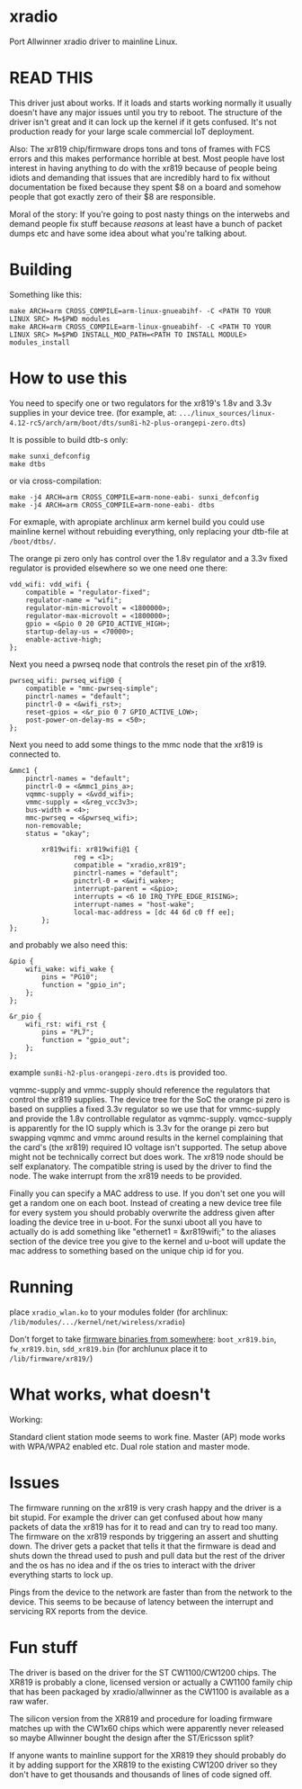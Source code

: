 # xradio
Port Allwinner xradio driver to mainline Linux.

# READ THIS

This driver just about works. If it loads and starts working normally it usually doesn't have any major issues until you try to reboot. The structure of the driver isn't great and it can lock up the kernel if it gets confused. It's not production ready for your large scale commercial IoT deployment.

Also: The xr819 chip/firmware drops tons and tons of frames with FCS errors and this makes performance horrible at best.
Most people have lost interest in having anything to do with the xr819 because of people being idiots and demanding that issues that are incredibly hard to fix without documentation be fixed because they spent $8 on a board and somehow people that got exactly zero of their $8 are responsible.

Moral of the story: If you're going to post nasty things on the interwebs and demand people fix stuff because *reasons* at least have a bunch of packet dumps etc and have some idea about what you're talking about.

# Building

Something like this:

```
make ARCH=arm CROSS_COMPILE=arm-linux-gnueabihf- -C <PATH TO YOUR LINUX SRC> M=$PWD modules
make ARCH=arm CROSS_COMPILE=arm-linux-gnueabihf- -C <PATH TO YOUR LINUX SRC> M=$PWD INSTALL_MOD_PATH=<PATH TO INSTALL MODULE> modules_install
```

# How to use this

You need to specify one or two regulators for the xr819's 1.8v and 3.3v supplies in your device tree.
(for example, at: `.../linux_sources/linux-4.12-rc5/arch/arm/boot/dts/sun8i-h2-plus-orangepi-zero.dts`)

It is possible to build dtb-s only:

```
make sunxi_defconfig
make dtbs
```

or via cross-compilation:

```
make -j4 ARCH=arm CROSS_COMPILE=arm-none-eabi- sunxi_defconfig
make -j4 ARCH=arm CROSS_COMPILE=arm-none-eabi- dtbs
```

For exmaple, with apropiate archlinux arm kernel build you could use mainline kernel without rebuiding everything, only replacing your dtb-file at `/boot/dtbs/`.

The orange pi zero only has control over the 1.8v regulator and a 3.3v fixed regulator is provided elsewhere
so we one need one there:

```
vdd_wifi: vdd_wifi {
	compatible = "regulator-fixed";
	regulator-name = "wifi";
	regulator-min-microvolt = <1800000>;
	regulator-max-microvolt = <1800000>;
	gpio = <&pio 0 20 GPIO_ACTIVE_HIGH>;
	startup-delay-us = <70000>;
	enable-active-high;
};
```

Next you need a pwrseq node that controls the reset pin of the xr819.

```
pwrseq_wifi: pwrseq_wifi@0 {
	compatible = "mmc-pwrseq-simple";
	pinctrl-names = "default";
	pinctrl-0 = <&wifi_rst>;
	reset-gpios = <&r_pio 0 7 GPIO_ACTIVE_LOW>;
	post-power-on-delay-ms = <50>;
};
```

Next you need to add some things to the mmc node that the xr819 is connected to.

```
&mmc1 {
	pinctrl-names = "default";
	pinctrl-0 = <&mmc1_pins_a>;
	vqmmc-supply = <&vdd_wifi>;
	vmmc-supply = <&reg_vcc3v3>;
	bus-width = <4>;
	mmc-pwrseq = <&pwrseq_wifi>;
	non-removable;
	status = "okay";

        xr819wifi: xr819wifi@1 {
                reg = <1>;
                compatible = "xradio,xr819";
                pinctrl-names = "default";
                pinctrl-0 = <&wifi_wake>;
                interrupt-parent = <&pio>;
                interrupts = <6 10 IRQ_TYPE_EDGE_RISING>;
                interrupt-names = "host-wake";
                local-mac-address = [dc 44 6d c0 ff ee];
        };
};
```

and probably we also need this:

```
&pio {
	wifi_wake: wifi_wake {
		pins = "PG10";
		function = "gpio_in";
    };
};

```

```
&r_pio {
	wifi_rst: wifi_rst {
		pins = "PL7";
		function = "gpio_out";
    };
};

```

example `sun8i-h2-plus-orangepi-zero.dts` is provided too.

vqmmc-supply and vmmc-supply should reference the regulators that control the xr819 supplies.
The device tree for the SoC the orange pi zero is based on supplies a fixed 3.3v regulator
so we use that for vmmc-supply and provide the 1.8v controllable regulator as vqmmc-supply.
vqmcc-supply is apparently for the IO supply which is 3.3v for the orange pi zero but
swapping vqmmc and vmmc around results in the kernel complaining that the card's (the xr819)
required IO voltage isn't supported. The setup above might not be technically correct but
does work.
The xr819 node should be self explanatory. The compatible string is used by the driver
to find the node. The wake interrupt from the xr819 needs to be provided. 

Finally you can specify a MAC address to use. If you don't set one you will get a random one
on each boot. Instead of creating a new device tree file for every system you should
probably overwrite the address given after loading the device tree in u-boot. For the sunxi
uboot all you have to actually do is add something like "ethernet1 = &xr819wifi;" to the
aliases section of the device tree you give to the kernel and u-boot will update the mac
address to something based on the unique chip id for you.

# Running

place `xradio_wlan.ko` to your modules folder (for archlinux: `/lib/modules/.../kernel/net/wireless/xradio`)

Don't forget to take [firmware binaries from somewhere](https://github.com/armbian/build/tree/master/bin/firmware-overlay/xr819): `boot_xr819.bin`, `fw_xr819.bin`, `sdd_xr819.bin` (for archlunux place it to `/lib/firmware/xr819/`)

# What works, what doesn't

Working:

Standard client station mode seems to work fine.
Master (AP) mode works with WPA/WPA2 enabled etc.
Dual role station and master mode.

# Issues

The firmware running on the xr819 is very crash happy and the driver is a bit
stupid. For example the driver can get confused about how many packets of data
the xr819 has for it to read and can try to read too many. The firmware on the
xr819 responds by triggering an assert and shutting down. The driver gets
a packet that tells it that the firmware is dead and shuts down the thread used
to push and pull data but the rest of the driver and the os has no idea and
if the os tries to interact with the driver everything starts to lock up.

Pings from the device to the network are faster than from the network to the device.
This seems to be because of latency between the interrupt and servicing RX reports
from the device.

# Fun stuff

The driver is based on the driver for the ST CW1100/CW1200 chips.
The XR819 is probably a clone, licensed version or actually a CW1100 family chip
that has been packaged by xradio/allwinner as the CW1100 is available as a raw
wafer. 

The silicon version from the XR819 and procedure for loading firmware
matches up with the CW1x60 chips which were apparently never released so
maybe Allwinner bought the design after the ST/Ericsson split?

If anyone wants to mainline support for the XR819 they should probably do it by
adding support for the XR819 to the existing CW1200 driver so they don't have to
get thousands and thousands of lines of code signed off.
